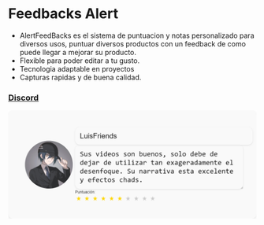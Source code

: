 # Feedbacks Alert
- AlertFeedBacks es el sistema de puntuacion y notas personalizado para diversos usos, puntuar diversos productos con un feedback de como puede llegar a mejorar su producto.
- Flexible para poder editar a tu gusto.
- Tecnologia adaptable en proyectos
- Capturas rapidas y de buena calidad.
### [Discord](https://discord.com/invite/Y2VUgTE)
![](feedback_20.png)

